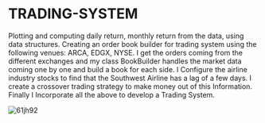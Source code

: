 # TRADING-SYSTEM

Plotting and computing daily return, monthly return from the data, using data structures.
Creating an order book builder for  trading system using the following venues: ARCA, EDGX, NYSE.
I get the orders coming from the different exchanges and my class BookBuilder  handles the market data coming one by one and build a book for each side. 
I Configure	the	airline	industry stocks to find that the Southwest Airline has a lag of a few days.
I create a crossover trading strategy to make money out of this Information.
Finally I Incorporate all the above to develop a Trading System.

![61jh92](https://user-images.githubusercontent.com/63490333/149705569-cbd548d1-cfb8-432f-aaec-03714e540866.gif)
